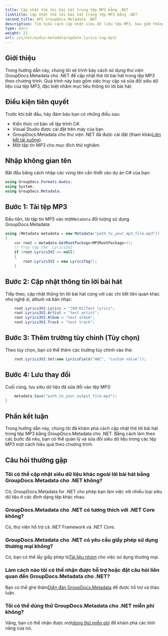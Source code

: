 ```yaml
---
title: Cập nhật thẻ lời bài hát trong tệp MP3 bằng .NET
linktitle: Cập nhật thẻ lời bài hát trong tệp MP3 bằng .NET
second_title: API GroupDocs.Metadata .NET
description: Tìm hiểu cách cập nhật siêu dữ liệu tệp MP3, bao gồm thông tin chi tiết về lời bài hát, nghệ sĩ và album theo chương trình bằng GroupDocs.Metadata cho .NET.
type: docs
weight: 21
url: /vi/net/audio-metadata/update-lyrics-tag-mp3/
---
```

## Giới thiệu
Trong hướng dẫn này, chúng tôi sẽ trình bày cách sử dụng thư viện GroupDocs.Metadata cho .NET để cập nhật thẻ lời bài hát trong tệp MP3 theo chương trình. Quá trình này bao gồm việc truy cập và sửa đổi siêu dữ liệu của tệp MP3, đặc biệt nhắm mục tiêu thông tin lời bài hát.
## Điều kiện tiên quyết
Trước khi bắt đầu, hãy đảm bảo bạn có những điều sau:
- Kiến thức cơ bản về lập trình C#.
- Visual Studio được cài đặt trên máy của bạn.
-  GroupDocs.Metadata cho thư viện .NET đã được cài đặt (tham khảo[Liên kết tải xuống](https://releases.groupdocs.com/metadata/net/)).
- Một tập tin MP3 cho mục đích thử nghiệm.

## Nhập không gian tên
Bắt đầu bằng cách nhập các vùng tên cần thiết vào dự án C# của bạn:
```csharp
using GroupDocs.Formats.Audio;
using System;
using GroupDocs.Metadata;
```
## Bước 1: Tải tệp MP3
 Đầu tiên, tải tập tin MP3 vào một`Metadata` đối tượng sử dụng GroupDocs.Metadata:
```csharp
using (Metadata metadata = new Metadata("path_to_your_mp3_file.mp3"))
{
    var root = metadata.GetRootPackage<MP3RootPackage>();
    // Truy cập thẻ Lyrics3V2
    if (root.Lyrics3V2 == null)
    {
        root.Lyrics3V2 = new LyricsTag();
    }
```
## Bước 2: Cập nhật thông tin lời bài hát
Tiếp theo, cập nhật thông tin lời bài hát cùng với các chi tiết liên quan khác như nghệ sĩ, album và bản nhạc:
```csharp
    root.Lyrics3V2.Lyrics = "[00:01]Test lyrics";
    root.Lyrics3V2.Artist = "test artist";
    root.Lyrics3V2.Album = "test album";
    root.Lyrics3V2.Track = "test track";
```
## Bước 3: Thêm trường tùy chỉnh (Tùy chọn)
Theo tùy chọn, bạn có thể thêm các trường tùy chỉnh vào thẻ:
```csharp
    root.Lyrics3V2.Set(new LyricsField("ABC", "custom value"));
```
## Bước 4: Lưu thay đổi
Cuối cùng, lưu siêu dữ liệu đã sửa đổi vào tệp MP3:
```csharp
    metadata.Save("path_to_your_output_file.mp3");
}
```

## Phần kết luận
Trong hướng dẫn này, chúng tôi đã khám phá cách cập nhật thẻ lời bài hát trong tệp MP3 bằng GroupDocs.Metadata cho .NET. Bằng cách làm theo các bước đã nêu, bạn có thể quản lý và sửa đổi siêu dữ liệu trong các tệp MP3 một cách hiệu quả theo chương trình.

## Câu hỏi thường gặp
### Tôi có thể cập nhật siêu dữ liệu khác ngoài lời bài hát bằng GroupDocs.Metadata cho .NET không?
Có, GroupDocs.Metadata for .NET cho phép bạn làm việc với nhiều loại siêu dữ liệu ở các định dạng tệp khác nhau.
### GroupDocs.Metadata cho .NET có tương thích với .NET Core không?
Có, thư viện hỗ trợ cả .NET Framework và .NET Core.
### GroupDocs.Metadata cho .NET có yêu cầu giấy phép sử dụng thương mại không?
 Có, bạn có thể lấy giấy phép từ[Tài liệu nhóm](https://purchase.groupdocs.com/buy) cho việc sử dụng thương mại.
### Làm cách nào tôi có thể nhận được hỗ trợ hoặc đặt câu hỏi liên quan đến GroupDocs.Metadata cho .NET?
 Bạn có thể ghé thăm[Diễn đàn GroupDocs.Metadata](https://forum.groupdocs.com/c/metadata/14) để được hỗ trợ và thảo luận.
### Tôi có thể dùng thử GroupDocs.Metadata cho .NET miễn phí không?
 Vâng, bạn có thể nhận được một[dùng thử miễn phí](https://releases.groupdocs.com/) để khám phá các tính năng của nó.